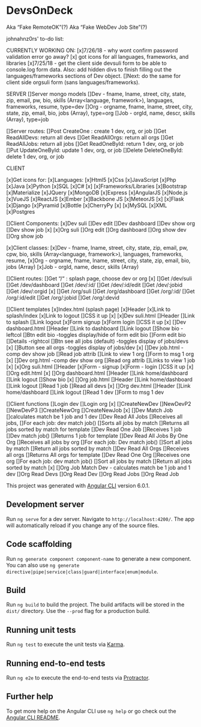 # DevsOnDeck
Aka “Fake RemoteOK”(?)
Aka “Fake WebDev Job Site”(?)


johnahnz0rs' to-do list:

CURRENTLY WORKING ON:
[x]7/26/18 - why wont confirm password validation error go away?
[x] got icons for all languages, frameworks, and libraries
[x]7/25/18 - get the client side devsuli form to be able to console.log form data. Also: add hidden divs to finish filling out the languages/frameworks sections of Dev object.
[]Next: do the same for client side orgsuli form (sans languages/frameworks).






SERVER
[]Server mongo models
	[]Dev - fname, lname, street, city, state, zip, email, pw, bio, skills (Array<language, framework>), languages, frameworks, resume, type=dev
	[]Org - orgname, fname, lname, street, city, state, zip, email, bio, jobs (Array<Job>), type=org
	[]Job - orgId, name, descr, skills (Array<Skill>), type=job 

[]Server routes:
	[]Post CreateOne : create 1 dev, org, or job
	[]Get ReadAllDevs: return all devs
	[]Get ReadAllOrgs: return all orgs
	[]Get ReadAllJobs: return all jobs
	[]Get ReadOneById: return 1 dev, org, or job
	[]Put UpdateOneById: update 1 dev, org, or job
	[]Delete DeleteOneById: delete 1 dev, org, or job



CLIENT

[x]Get icons for:
	[x]Languages:
		[x]Html5
		[x]Css
		[x]JavaScript
		[x]Php
		[x]Java
		[x]Python
		[x]SQL
		[x]C#
		[x]
	[x]Frameworks/Libraries
		[x]Bootstrap
		[x]Materialize
		[x]JQuery
		[x]MongoDB 
		[x]Express
		[x]AngularJS
		[x]Node.js
		[x]VueJS
		[x]ReactJS
		[x]Ember
		[x]Backbone JS
		[x]MeteorJS
		[x]
		[x]Flask
		[x]Django
		[x]Pyramid
		[x]Bottle
		[x]CherryPy
		[x]
		[x]MySQL
		[x]XML
		[x]Postgres


[]Client Components:
	[x]Dev suli
	[]Dev edit
	[]Dev dashboard
	[]Dev show org
	[]Dev show job
	[x]
	[x]Org suli
	[]Org edit
	[]Org dashboard
	[]Org show dev
	[]Org show job



[x]Client classes:
	[x]Dev - fname, lname, street, city, state, zip, email, pw, cpw, bio, skills (Array<language, framework>), languages, frameworks, resume, 
	[x]Org - orgname, fname, lname, street, city, state, zip, email, bio, jobs (Array<Job>)
	[x]Job - orgId, name, descr, skills (Array<Skill>)



[]Client routes:
	[]Get “/“ : splash page, choose dev or org
	[x]
	[]Get /dev/suli
	[]Get /dev/dashboard
	[]Get /dev/:id/
	[]Get /dev/:id/edit
	[]Get /dev/:jobid
	[]Get /dev/:orgid
	[x]
	[]Get /org/suli
	[]Get /org/dashboard
	[]Get /org/:id/
	[]Get /org/:id/edit
	[]Get /org/:jobid
	[]Get /org/:devid


[]Client templates
	[x]Index.html (splash page)
		[x]Header
			[x]Link to splash/index 
			[x]Link to logout
		[]CSS it up
	[x]
	[x]Dev suli.html
		[]Header 
			[]Link to splash 
			[]Link logout
		[x]Form signup
		[x]Form login
		[]CSS it up
	[x]
	[]Dev dashboard.html
		[]Header
			[]Link to dashboard
			[]Link logout
		[]Show bio -leftcol
		[]Btn edit bio -toggles display/hide of form edit bio
		[]Form edit bio
		[]Details -rightcol
		[]Btn see all jobs (default) -toggles display of jobs/devs
		[x]
		[]Button see all orgs -toggles display of jobs/dev
	[x]
	[]Dev job.html -comp dev show job
		[]Read job attrib 
		[]Link to view 1 org
		[]Form to msg 1 org
	[x]
	[]Dev org.html -comp dev show org
		[]Read org attrib
		[]Links to view 1 job
	[x]
	[x]Org suli.html
		[]Header
		[x]Form - signup
		[x]Form - login
		[]CSS it up
	[x]
	[]Org edit.html
	[x]
	[]Org dashboard.html
		[]Header
			[]Link home/dashboard
			[]Link logout
		[]Show bio
	[x]
	[]Org job.html
		[]Header
			[]Link home/dashboard
			[]Link logout
		[]Read 1 job
		[]Read all devs
	[x]
	[]Org dev.html 
		[]Header
			[]Link home/dashboard 
			[]Link logout 
		[]Read 1 dev
		[]Form to msg 1 dev




[]Client functions
	[]Login dev 
	[]Login org
	[x]
	[]CreateNewDev
	[]NewDevP2
	[]NewDevP3
	[]CreateNewOrg
	[]CreateNewJob
	[x]
	[]Dev Match Job
	[]calculates match be 1 job and 1 dev
	[]Dev Read All Jobs 
	[]Receives all jobs, 
	[]For each job: dev match job()
	[]Sorts all jobs by match
	[]Returns all jobs sorted by match for template 
	[]Dev Read One Job
	[]Receives 1 job
	[]Dev match job()
	[]Returns 1 job for template
	[]Dev Read All Jobs By One Org
	[]Receives all jobs by org
	[]For each job: Dev match job()
	[]Sort all jobs by match
	[]Return all jobs sorted by match
	[]Dev Read All Orgs
	[]Receives all orgs
	[]Returns All orgs for template
	[]Dev Read One Org
	[]Receives one org
	[]For each job: dev match job()
	[]Sort all jobs by match
	[]Return all jobs sorted by match
	[x]
	[]Org Job Match Dev - calculates match be 1 job and 1 dev
	[]Org Read Devs
	[]Org Read Dev
	[]Org Read Jobs
	[]Org Read Job










This project was generated with [Angular CLI](https://github.com/angular/angular-cli) version 6.0.1.

## Development server

Run `ng serve` for a dev server. Navigate to `http://localhost:4200/`. The app will automatically reload if you change any of the source files.

## Code scaffolding

Run `ng generate component component-name` to generate a new component. You can also use `ng generate directive|pipe|service|class|guard|interface|enum|module`.

## Build

Run `ng build` to build the project. The build artifacts will be stored in the `dist/` directory. Use the `--prod` flag for a production build.

## Running unit tests

Run `ng test` to execute the unit tests via [Karma](https://karma-runner.github.io).

## Running end-to-end tests

Run `ng e2e` to execute the end-to-end tests via [Protractor](http://www.protractortest.org/).

## Further help

To get more help on the Angular CLI use `ng help` or go check out the [Angular CLI README](https://github.com/angular/angular-cli/blob/master/README.md).
